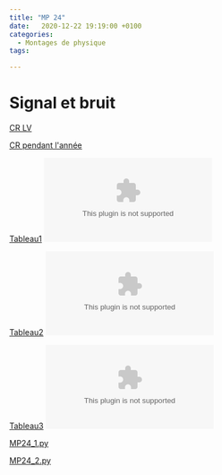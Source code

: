 ```yaml
---
title: "MP 24"
date:   2020-12-22 19:19:00 +0100
categories:
  - Montages de physique
tags:

---
```

# Signal et bruit

[CR LV](/assets/pdf/MP24.pdf)
<object class="pdf fitvidsignore" data="/assets/pdf/MP24.pdf" type="application/pdf"></object>

[CR pendant l'année](/assets/pdf/MP24.CR.pdf)
<object class="pdf fitvidsignore" data="/assets/pdf/MP24_CR.pdf" type="application/pdf"></object>

[Tableau1](/assets/jpeg/MP24_tableau1.jpg)
<object class="pdf fitvidsignore" data="/assets/jpeg/MP24_tableau1.jpg" type="application/jpg"></object>

[Tableau2](/assets/jpeg/MP24_tableau2.png)
<object class="pdf fitvidsignore" data="/assets/jpeg/MP24_tableau2.png" type="application/png"></object>

[Tableau3](/assets/jpeg/MP24_tableau3.png)
<object class="pdf fitvidsignore" data="/assets/jpeg/MP24_tableau3.png" type="application/png"></object>


<a href="/assets/python/MP24_1.py" download>MP24_1.py</a> 

<a href="/assets/python/MP24_2.py" download>MP24_2.py</a>


